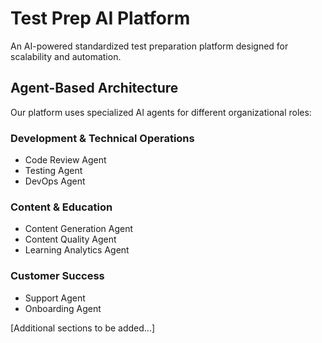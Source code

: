 # Test Prep AI Platform

An AI-powered standardized test preparation platform designed for scalability and automation.

## Agent-Based Architecture

Our platform uses specialized AI agents for different organizational roles:

### Development & Technical Operations
- Code Review Agent
- Testing Agent
- DevOps Agent

### Content & Education
- Content Generation Agent
- Content Quality Agent
- Learning Analytics Agent

### Customer Success
- Support Agent
- Onboarding Agent

[Additional sections to be added...]